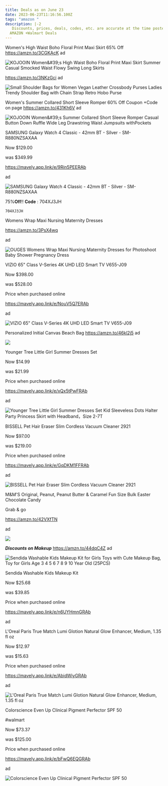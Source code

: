 ```yaml
---
title: Deals as on June 23
date: 2023-06-23T11:16:56.100Z
tags: "amazon "
description: |-2
   Discounts, prices, deals, codes, etc. are accurate at the time posted only. 
  AMAZON +Walmart Deals
---
```

<!--StartFragment-->

Women's High Waist Boho Floral Print Maxi Skirt 65% Off https://amzn.to/3CGKAcK ad

<!--StartFragment-->

![KOJOOIN Women\&#39;s High Waist Boho Floral Print Maxi Skirt Summer Casual Smocked Waist Flowy Swing Long Skirts](https://m.media-amazon.com/images/I/816apEi-bXL._AC_UX569_.jpg)

https://amzn.to/3NKzGci ad 

![Small Shoulder Bags for Women Vegan Leather Crossbody Purses Ladies Trendy Shoulder Bag with Chain Strap Retro Hobo Purse](https://m.media-amazon.com/images/I/61eQPNxskoL._AC_UY500_.jpg)

Women's Summer Collared Short Sleeve Romper 60% Off Coupon +Code on page https://amzn.to/431Kh6V ad

![KOJOOIN Women\&#39;s Summer Collared Short Sleeve Romper Casual Button Down Ruffle Wide Leg Drawstring Waist Jumpsuits withPockets](https://m.media-amazon.com/images/I/61yIstlRhqL._AC_UX569_.jpg)

SAMSUNG Galaxy Watch 4 Classic - 42mm BT - Silver - SM-R880NZSAXAA

Now $129.00

was $349.99

https://mavely.app.link/e/9Rin5PEERAb

ad

![SAMSUNG Galaxy Watch 4 Classic - 42mm BT - Silver - SM-R880NZSAXAA](https://i5.walmartimages.com/asr/69b810b2-c857-4ecf-838d-4257b1eb56c4.968c4b6e6757f1f662ea91f82e2a18ec.jpeg?odnHeight=2000&odnWidth=2000&odnBg=FFFFFF)

<!--StartFragment-->

75%𝐎𝐟𝐟!! 𝐂𝐨𝐝𝐞 : 704XJ3JH 

<pre><code class="language-js" data-prismjs-copy="Click to Copy">704XJ3JH</code></pre>

Womens Wrap Maxi Nursing Maternity Dresses

https://amzn.to/3PsX4wq

ad 

![OUGES Womens Wrap Maxi Nursing Maternity Dresses for Photoshoot Baby Shower Pregnancy Dress](https://m.media-amazon.com/images/I/61uTke1WC0L._AC_UY741_.jpg)

VIZIO 65" Class V-Series 4K UHD LED Smart TV V655-J09

Now $398.00

was $528.00

Price when purchased online

https://mavely.app.link/e/NouV5Q7ERAb

ad

![VIZIO 65" Class V-Series 4K UHD LED Smart TV V655-J09](https://i5.walmartimages.com/asr/0265349b-02cb-4eab-b399-f34386a3e955.1593a5d3ad763ca5460fb15d933be177.jpeg?odnHeight=2000&odnWidth=2000&odnBg=FFFFFF)

Personalized Initial Canvas Beach Bag https://amzn.to/46kl2j5 ad

![](https://m.media-amazon.com/images/I/71qI75UuUUS._AC_SX679._SX._UX._SY._UY_.jpg)

<!--StartFragment-->

Younger Tree Little Girl Summer Dresses Set

Now $14.99

was $21.99

Price when purchased online

https://mavely.app.link/e/xQx5tPwFRAb

ad

![Younger Tree Little Girl Summer Dresses Set Kid Sleeveless Dots Halter Party Princess Skirt with Headband，Size 2-7T](https://i5.walmartimages.com/asr/621a6334-a60a-427f-8e4a-e4953a31f4d3.943a28e52abb44a57f16a0a7600b2cc6.jpeg?odnHeight=2000&odnWidth=2000&odnBg=FFFFFF)



BISSELL Pet Hair Eraser Slim Cordless Vacuum Cleaner 2921

Now $97.00

was $219.00

Price when purchased online

https://mavely.app.link/e/GqDKM1FFRAb

ad

![BISSELL Pet Hair Eraser Slim Cordless Vacuum Cleaner 2921](https://i5.walmartimages.com/asr/f37b1a3d-92b7-4b2f-82a2-d736d9273983.24be50ff757caff2fbaa8db4ddfacef0.jpeg?odnHeight=612&odnWidth=612&odnBg=FFFFFF)



M&M'S Original, Peanut, Peanut Butter & Caramel Fun Size Bulk Easter Chocolate Candy

Grab & go

https://amzn.to/42VXfTN

ad

![](https://m.media-amazon.com/images/I/51dO6X2uQKL._SL1000_.jpg)



***Discounts on Makeup*** https://amzn.to/44dqC4Z ad

![Sendida Washable Kids Makeup Kit for Girls Toys with Cute Makeup Bag, Toy for Girls Age 3 4 5 6 7 8 9 10 Year Old (25PCS)](https://i5.walmartimages.com/asr/eb9f4caa-cbe7-48d4-a3de-d97150bc5c51.6beeb115445edbaac902d8acc8794363.jpeg?odnHeight=612&odnWidth=612&odnBg=FFFFFF)



Sendida Washable Kids Makeup Kit

Now $25.68

was $39.85

Price when purchased online

https://mavely.app.link/e/n6UYHmnGRAb

ad



L'Oreal Paris True Match Lumi Glotion Natural Glow Enhancer, Medium, 1.35 fl oz

Now $12.97

was $15.63

Price when purchased online

https://mavely.app.link/e/AbidWiyGRAb

ad

![L'Oreal Paris True Match Lumi Glotion Natural Glow Enhancer, Medium, 1.35 fl oz](https://i5.walmartimages.com/asr/cacf5e7f-83e0-410d-b66a-84345e1704b7.612269a8f9122ca7d771b55b89786986.jpeg?odnHeight=2000&odnWidth=2000&odnBg=FFFFFF)

<!--StartFragment-->

Colorscience Even Up Clinical Pigment Perfector SPF 50

\#walmart

Now $73.37

was $125.00

Price when purchased online

https://mavely.app.link/e/bFwQ6EQGRAb

ad

<!--EndFragment-->

![Colorscience Even Up Clinical Pigment Perfector SPF 50](https://i5.walmartimages.com/asr/e5240890-4727-44d0-8c96-fa8059eb5e8c.8493b8afa2da639422aa0b58928270d6.jpeg?odnHeight=2000&odnWidth=2000&odnBg=FFFFFF)

<!--EndFragment-->